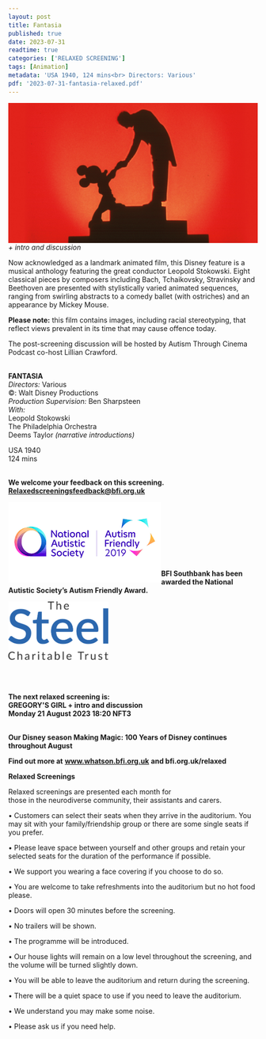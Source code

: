 ```yaml
---
layout: post
title: Fantasia
published: true
date: 2023-07-31
readtime: true
categories: ['RELAXED SCREENING']
tags: [Animation]
metadata: 'USA 1940, 124 mins<br> Directors: Various'
pdf: '2023-07-31-fantasia-relaxed.pdf'
---
```


<img style="float: left;" src="/img/fantasia-02.jpg"><br><br><br><br><br><br><br><br><br><br><br>

_+ intro and discussion_

Now acknowledged as a landmark animated film, this Disney feature is a musical anthology featuring the great conductor Leopold Stokowski. Eight classical pieces by composers including Bach, Tchaikovsky, Stravinsky and Beethoven are presented with stylistically varied animated sequences, ranging from swirling abstracts to a comedy ballet (with ostriches) and an appearance by Mickey Mouse.

**Please note:** this film contains images, including racial stereotyping, that reflect views prevalent in its time that may cause offence today.

The post-screening discussion will be hosted by Autism Through Cinema Podcast co-host Lillian Crawford.
<br><br>

**FANTASIA**  
_Directors:_ Various  
©: Walt Disney Productions  
_Production Supervision:_ Ben Sharpsteen  
_With:_  
Leopold Stokowski  
The Philadelphia Orchestra  
Deems Taylor _(narrative introductions)_  

USA 1940  
124 mins
<br><br>


**We welcome your feedback on this screening. Relaxedscreeningsfeedback@bfi.org.uk**


<img style="float: left;" src="/img/autistic_society.png"><br><br><br><br><br><br><br><br>
**BFI Southbank has been awarded the National Autistic Society’s Autism Friendly Award.**

<img style="float: left;" src="/img/steel-charitable-trust-logo-01.jpg" width="40%" height="40%"><br><br><br><br><br><br><br><br><br><br>


**The next relaxed screening is:<br>
GREGORY'S GIRL + intro and discussion  
Monday 21 August 2023 18:20 NFT3**  
<br>

**Our Disney season Making Magic: 100 Years of Disney continues throughout August**
<br>


**Find out more at**
**www.whatson.bfi.org.uk**
**and bfi.org.uk/relaxed**

**Relaxed Screenings**<br>

Relaxed screenings are presented each month for  
those in the neurodiverse community, their assistants and carers.

• Customers can select their seats when they arrive in the auditorium. You may sit with your family/friendship group or there are some single seats if you prefer.

• Please leave space between yourself and other groups and retain your selected seats for the duration of the performance if possible.

• We support you wearing a face covering if you choose to do so.

• You are welcome to take refreshments into the auditorium but no hot food please.

• Doors will open 30 minutes before the screening.

• No trailers will be shown.

• The programme will be introduced.

• Our house lights will remain on a low level throughout the screening, and the volume will be turned slightly down.

• You will be able to leave the auditorium and return during the screening.

• There will be a quiet space to use if you need to leave the auditorium.

• We understand you may make some noise.

• Please ask us if you need help.
<!--stackedit_data:
eyJoaXN0b3J5IjpbLTEwNzE0ODcwNDJdfQ==
-->
